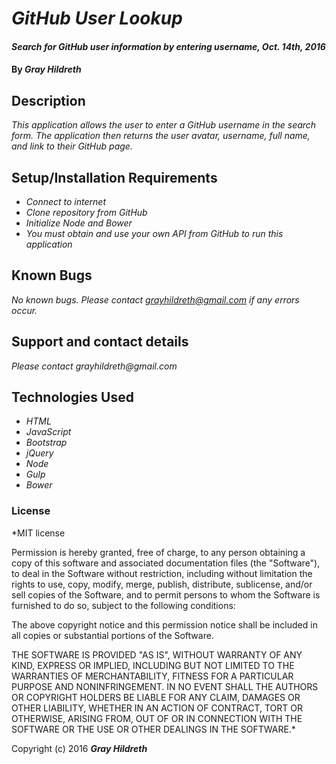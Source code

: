 # _GitHub User Lookup_

#### _Search for GitHub user information by entering username, Oct. 14th, 2016_

#### By _**Gray Hildreth**_

## Description

_This application allows the user to enter a GitHub username in the search form.  The application then returns the user avatar, username, full name, and link to their GitHub page._

## Setup/Installation Requirements

* _Connect to internet_
* _Clone repository from GitHub_
* _Initialize Node and Bower_
* _You must obtain and use your own API from GitHub to run this application_


## Known Bugs

_No known bugs.  Please contact grayhildreth@gmail.com if any errors occur._

## Support and contact details

_Please contact grayhildreth@gmail.com_

## Technologies Used

* _HTML_
* _JavaScript_
* _Bootstrap_
* _jQuery_
* _Node_
* _Gulp_
* _Bower_

### License

*MIT license

Permission is hereby granted, free of charge, to any person obtaining a copy of this software and associated documentation files (the "Software"), to deal in the Software without restriction, including without limitation the rights to use, copy, modify, merge, publish, distribute, sublicense, and/or sell copies of the Software, and to permit persons to whom the Software is furnished to do so, subject to the following conditions:

The above copyright notice and this permission notice shall be included in all copies or substantial portions of the Software.

THE SOFTWARE IS PROVIDED "AS IS", WITHOUT WARRANTY OF ANY KIND, EXPRESS OR IMPLIED, INCLUDING BUT NOT LIMITED TO THE WARRANTIES OF MERCHANTABILITY, FITNESS FOR A PARTICULAR PURPOSE AND NONINFRINGEMENT. IN NO EVENT SHALL THE AUTHORS OR COPYRIGHT HOLDERS BE LIABLE FOR ANY CLAIM, DAMAGES OR OTHER LIABILITY, WHETHER IN AN ACTION OF CONTRACT, TORT OR OTHERWISE, ARISING FROM, OUT OF OR IN CONNECTION WITH THE SOFTWARE OR THE USE OR OTHER DEALINGS IN THE SOFTWARE.*

Copyright (c) 2016 **_Gray Hildreth_**
